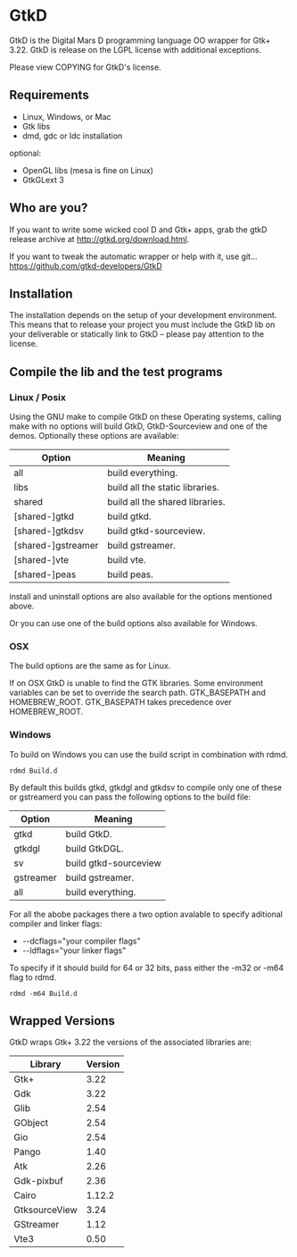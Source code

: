 # GtkD

GtkD is the Digital Mars D programming language OO wrapper for Gtk+ 3.22.  GtkD
is release on the LGPL license with additional exceptions.

Please view COPYING for GtkD's license.

## Requirements

- Linux, Windows, or Mac
- Gtk libs
- dmd, gdc or ldc installation

optional:

- OpenGL libs (mesa is fine on Linux)
- GtkGLext 3

## Who are you?

If you want to write some wicked cool D and Gtk+ apps, grab the gtkD release
archive at http://gtkd.org/download.html.

If you want to tweak the automatic wrapper or help with it, use git...
https://github.com/gtkd-developers/GtkD

## Installation

The installation depends on the setup of your development environment.  This
means that to release your project you must include the GtkD lib on your
deliverable or statically link to GtkD – please pay attention to the license.

## Compile the lib and the test programs

### Linux / Posix

Using the GNU make to compile GtkD on these Operating systems, calling make
with no options will build GtkD, GtkD-Sourceview and one of the demos.
Optionally these options are available:

Option | Meaning
--- | ---
all | build everything.
libs | build all the static libraries.
shared | build all the shared libraries.
[shared-]gtkd | build gtkd.
[shared-]gtkdsv | build gtkd-sourceview.
[shared-]gstreamer | build gstreamer.
[shared-]vte | build vte.
[shared-]peas | build peas.

install and uninstall options are also available for the options mentioned above.

Or you can use one of the build options also available for Windows.

### OSX

The build options are the same as for Linux.

If on OSX GtkD is unable to find the GTK libraries.  Some environment variables
can be set to override the search path.  GTK\_BASEPATH and
HOMEBREW\_ROOT. GTK\_BASEPATH takes precedence over HOMEBREW\_ROOT.

### Windows

To build on Windows you can use the build script in combination with rdmd.

    rdmd Build.d

By default this builds gtkd, gtkdgl and gtkdsv to compile only one of these
or gstreamerd you can pass the following options to the build file:

Option | Meaning
--- | ---
gtkd | build GtkD.
gtkdgl | build GtkDGL.
sv | build gtkd-sourceview
gstreamer | build gstreamer.
all | build everything.

For all the abobe packages there a two option avalable to specify aditional
compiler and linker flags:

- --dcflags="your compiler flags"
- --ldflags="your linker flags"

To specify if it should build for 64 or 32 bits, pass either
the -m32 or -m64 flag to rdmd.

    rdmd -m64 Build.d

## Wrapped Versions

GtkD wraps Gtk+ 3.22 the versions of the associated libraries are:

Library | Version
--- | ---
Gtk+ | 3.22
Gdk | 3.22
Glib | 2.54
GObject | 2.54
Gio | 2.54
Pango | 1.40
Atk | 2.26
Gdk-pixbuf | 2.36
Cairo | 1.12.2
GtksourceView | 3.24
GStreamer | 1.12
Vte3 | 0.50
